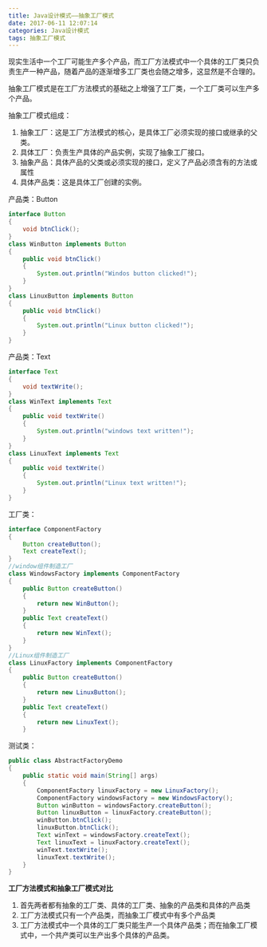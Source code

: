 ```yaml
---
title: Java设计模式——抽象工厂模式
date: 2017-06-11 12:07:14
categories: Java设计模式
tags: 抽象工厂模式
---
```


现实生活中一个工厂可能生产多个产品，而工厂方法模式中一个具体的工厂类只负责生产一种产品，随着产品的逐渐增多工厂类也会随之增多，这显然是不合理的。

抽象工厂模式是在工厂方法模式的基础之上增强了工厂类，一个工厂类可以生产多个产品。

抽象工厂模式组成：

1. 抽象工厂：这是工厂方法模式的核心，是具体工厂必须实现的接口或继承的父类。
2. 具体工厂：负责生产具体的产品实例，实现了抽象工厂接口。
3. 抽象产品：具体产品的父类或必须实现的接口，定义了产品必须含有的方法或属性
4. 具体产品类：这是具体工厂创建的实例。



产品类：Button

```java
interface Button
{
    void btnClick();
}
class WinButton implements Button
{
    public void btnClick()
    {
        System.out.println("Windos button clicked!");
    }
}
class LinuxButton implements Button
{
    public void btnClick()
    {
        System.out.println("Linux button clicked!");
    }
}
```

产品类：Text

```Java
interface Text
{
    void textWrite();
}
class WinText implements Text
{
    public void textWrite()
    {
        System.out.println("windows text written!");
    }
}
class LinuxText implements Text
{
    public void textWrite()
    {
        System.out.println("Linux text written!");
    }
}
```

工厂类：

```Java
interface ComponentFactory
{
    Button createButton();
    Text createText();
}
//window组件制造工厂
class WindowsFactory implements ComponentFactory
{
    public Button createButton()
    {
        return new WinButton();
    }
    public Text createText()
    {
        return new WinText();
    }
}
//Linux组件制造工厂
class LinuxFactory implements ComponentFactory
{
    public Button createButton()
    {
        return new LinuxButton();
    }
    public Text createText()
    {
        return new LinuxText();
    }
```

测试类：

```Java
public class AbstractFactoryDemo
{
    public static void main(String[] args)
    {
        ComponentFactory linuxFactory = new LinuxFactory();
        ComponentFactory windowsFactory = new WindowsFactory();
        Button winButton = windowsFactory.createButton();
        Button linuxButton = linuxFactory.createButton();
        winButton.btnClick();
        linuxButton.btnClick();
        Text winText = windowsFactory.createText();
        Text linuxText = linuxFactory.createText();
        winText.textWrite();
        linuxText.textWrite();
    }
}
```



**工厂方法模式和抽象工厂模式对比**

1. 首先两者都有抽象的工厂类、具体的工厂类、抽象的产品类和具体的产品类
2. 工厂方法模式只有一个产品类，而抽象工厂模式中有多个产品类
3. 工厂方法模式中一个具体的工厂类只能生产一个具体产品类；而在抽象工厂模式中，一个共产类可以生产出多个具体的产品类。